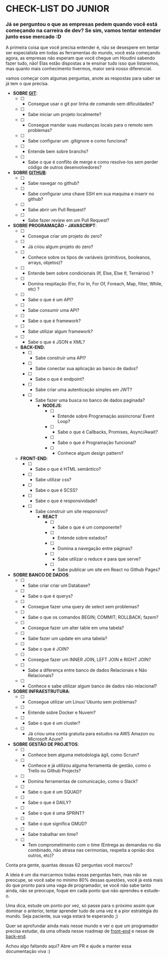 # CHECK-LIST DO JUNIOR

### Já se perguntou o que as empresas pedem quando você está começando na carreira de dev? Se sim, vamos tentar entender junto esse mercado :D

A primeira coisa que você precisa entender é, não se desespere em tentar ser especialista em todas as ferramentas do mundo, você esta começando agora, as empresas não esperam que você chegue um Houdini sabendo fazer tudo, não! Elas estão dispostas a te ensinar tudo isso que listaremos, mas quanto mais conhecimento tivermos, maior será nosso diferencial. 

vamos começar com algumas perguntas, anote as respostas para saber se já tem o que precisa.

*  **SOBRE [GIT](./../geral/git.md)**:
    * [ ] - Consegue usar o git por linha de comando sem dificuldades?
    * [ ] - Sabe iniciar um projeto localmente?
    * [ ] - Consegue mandar suas mudanças locais para o remoto sem problemas?
    * [ ] - Sabe configurar um .gitignore e como funciona?
    * [ ] - Entende bem sobre branchs?
    * [ ] - Sabe o que é conflito de merge e como resolve-los sem perder código de outros desenvolvedores?
* **SOBRE [GITHUB](./../geral/github.md)**:
    * [ ] - Sabe navegar no github?
    * [ ] - Sabe configurar uma chave SSH em sua maquina e inserir no github?
    * [ ] - Sabe abrir um Pull Request?
    * [ ] - Sabe fazer review em um Pull Request?
* **SOBRE PROGRAMAÇÃO - JAVASCRIPT**:
    * [ ] - Consegue criar um projeto do zero?
    * [ ] - Já criou algum projeto do zero?
    * [ ] - Conhece sobre os tipos de variáveis (primitivos, booleanos, arrays, objetos)?
    * [ ] - Entende bem sobre condicionais (If, Else, Else If, Ternários) ?
    * [ ] - Domina respitação (For, For In, For Of, Foreach, Map, filter, While, etc) ?
    * [ ] - Sabe o que é um API?
    * [ ] - Sabe consumir uma API?
    * [ ] - Sabe o que é framework?
    * [ ] - Sabe utilizar algum framework?
    * [ ] - Sabe o que é JSON e XML?
    * **BACK-END**:
        * [ ] - Sabe construir uma API?
        * [ ] - Sabe conectar sua aplicação ao banco de dados?
        * [ ] - Sabe o que é endpoint?
        * [ ] - Sabe criar uma autenticação simples em JWT? 
        * [ ] - Sabe fazer uma busca no banco de dados paginada?
            * **NODEJS**:
                * [ ] - Entende sobre Programação assincrona/ Event Loop?
                * [ ] - Sabe o que é Callbacks, Promises, Async/Await?
                * [ ] - Sabe o que é Programação funcional?
                * [ ] - Conhece algum design pattern?
    * **FRONT-END**: 
        * [ ] - Sabe o que é HTML semântico?
        * [ ] - Sabe utilizar css?
        * [ ] - Sabe o que é SCSS?
        * [ ] - Sabe o que é responsividade?
        * [ ] - Sabe construir um site responsivo?
            * **REACT**
                * [ ] - Sabe o que é um componente?
                * [ ] - Entende sobre estados?
                * [ ] - Domina a navegação entre páginas?
                * [ ] - Sabe utilizar o reduce e para que serve?
                * [ ] - Sabe publicar um site em React no Github Pages?
* **SOBRE BANCO DE DADOS**:
    * [ ] - Sabe criar criar um Database?
    * [ ] - Sabe o que é querys?
    * [ ] - Consegue fazer uma query de select sem problemas?
    * [ ] - Sabe o que os comandos BEGIN; COMMIT; ROLLBACK; fazem?
    * [ ] - Consegue fazer um alter table em uma tabela?
    * [ ] - Sabe fazer um update em uma tabela?
    * [ ] - Sabe o que é JOIN?
    * [ ] - Consegue fazer um INNER JOIN, LEFT JOIN e RIGHT JOIN?
    * [ ] - Sabe a diferença entre banco de dados Relacionais e Não Relacionais?
    * [ ] - Conhece e sabe utilizar algum banco de dados não relacional?
* **SOBRE INFRAESTRUTURA**:
    * [ ] - Consegue utilizar um Linux/ Ubuntu sem problemas?
    * [ ] - Entende sobre Docker e Nuvem?
    * [ ] - Sabe o que é um cluster?
    * [ ] - Já criou uma conta gratuita para estudos na AWS Amazon ou Microsoft Azure?
* **SOBRE GESTÃO DE PROJETOS**:
    * [ ] - Conhece bem alguma metodologia ágil, como Scrum?
    * [ ] - Conhece e já utilizou alguma ferramenta de gestão, como o Trello ou Github Projects?
    * [ ] - Domina ferramentas de comunicação, como o Slack?
    * [ ] - Sabe o que é um SQUAD?
    * [ ] - Sabe o que é DAILY?
    * [ ] - Sabe o que é uma SPRINT?
    * [ ] - Sabe o que significa GMUD?
    * [ ] - Sabe trabalhar em time?
    * [ ] - Tem comprometimento com o time (Entrega as demandas no dia combinado, não atrasa nas cerimonias, respeita a opnião dos outros, etc)?

Conta pra gente, quantas dessas 62 perguntas você marcou?

A ideia é um dia marcarmos todas essas perguntas hein, mas não se preocupe, se você sabe no minimo 80% dessas questões, você já está mais do que pronto para uma vaga de programador, se você não sabe tanto ainda, não se preocupe, foque em cada ponto que não aprendeu e estude-o.

Uma dica, estude um ponto por vez, só passe para o próximo assim que dominar o anterior, tentar aprender tudo de uma vez é a pior estratégia do mundo. Seja paciente, sua vaga estará te esperando ;)

Quer se aprofundar ainda mais nesse mundo e ver o que um programador precisa estudar, da uma olhada nesse roadmap de [front-end](https://roadmap.sh/frontend) e nesse de [back-end](https://roadmap.sh/backend).

Achou algo faltando aqui? Abre um PR e ajude a manter essa documentação viva :)